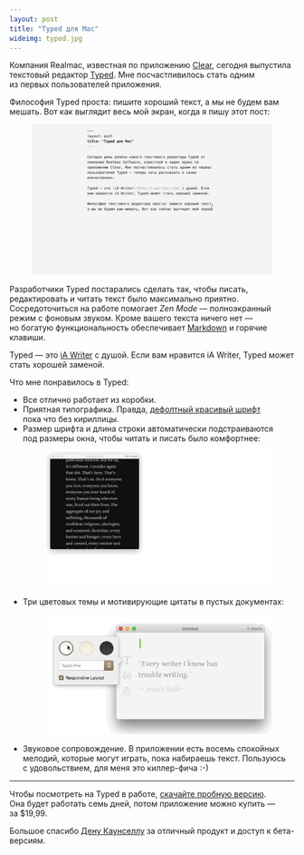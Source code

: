 ```yaml
---
layout: post
title: "Typed для Mac"
wideimg: typed.jpg
---
```


<p class="headline">Компания Realmac, известная по приложению <a href="http://realmacsoftware.com/clear">Clear</a>, сегодня выпустила текстовый редактор <a href="http://realmacsoftware.com/typed">Typed</a>. Мне посчастливилось стать одним из первых пользователей приложения.</p>

<!-- more -->

Философия Typed проста: пишите хороший текст, а мы не будем вам мешать. Вот как выглядит весь мой экран, когда я пишу этот пост:

<figure class="out-of-width-960">
  <img src="/i/typed/fullscreen.png" alt="">
</figure>

Разработчики Typed постарались сделать так, чтобы писать, редактировать и читать текст было максимально приятно. Сосредоточиться на работе помогает *Zen Mode* — полноэкранный режим с фоновым звуком. Кроме вашего текста ничего нет — но богатую функциональность обеспечивает [Markdown](https://help.github.com/articles/markdown-basics/) и горячие клавиши.

Typed — это [iA Writer](http://iawriter.com) с душой. Если вам нравится iA Writer, Typed может стать хорошей заменой.

Что мне понравилось в Typed:

*   Все отлично работает из коробки.
*   Приятная типографика. Правда, [дефолтный красивый шрифт](http://www.google.com/fonts/specimen/Gentium+Book+Basic) пока что без кириллицы.
*   Размер шрифта и длина строки автоматически подстраиваются под размеры окна, чтобы читать и писать было комфортнее:
    <figure class="out-of-width-960">
      <img src="/i/typed/responsive.gif" alt="">
    </figure>
*   Три цветовых темы и мотивирующие цитаты в пустых документах:
    <figure>
      <img src="/i/typed/themes.gif" alt="">
    </figure>
*   Звуковое сопровождение. В приложении есть восемь спокойных мелодий, которые могут играть, пока набираешь текст. Пользуюсь с удовольствием, для меня это киллер-фича :-)

---

Чтобы посмотреть на Typed в работе, [скачайте пробную версию](http://realmacsoftware.com/redirects/typed/direct). Она будет работать семь дней, потом приложение можно купить — за $19,99.

Большое спасибо [Дену Каунселлу](http://dancounsell.com/) за отличный продукт и доступ к бета-версиям.

